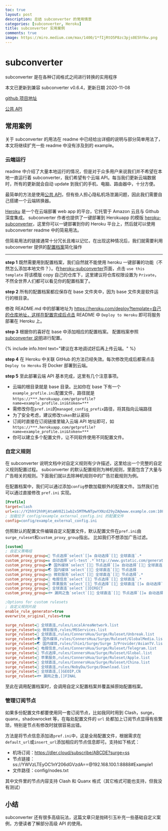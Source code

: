 ```yaml
---
toc: true
layout: post
description: 总结 subconverter 的常用情景
categories: [subconverter, Heroku]
title: subconverter 实用案例
comments: true
image: https://miro.medium.com/max/1400/1*fIjRtO5P8zc3pjs0E5hYkw.png
---
```


# subconverter
subconverter 是在各种订阅格式之间进行转换的实用程序

本文已更新到兼容 subconverter v0.6.4，更新日期 2020-11-08

[github 项目地址](https://github.com/tindy2013/subconverter/blob/master/README-cn.md)

[公共 API](https://gfwsb.114514.best/)

## 常用案例
关于 subconverter 的用法在 readme 中已经给出详细的说明与部分简单用法了，本文将继续扩充一些 readme 中没有涉及到的 example。

### 云端运行
readme 中介绍了大量本地运行的情况，但是对于众多用户来说我们并不希望在本地一直运行着 subconverter，我们希望有个云端 API。每当我们更新云端数据时，所有的更新就会自动 update 到我们的手机、电脑、路由器中，十分方便。

最简单的方法是使用[公共 API](https://gfwsb.114514.best/)，但有些人担心隐私机场泄漏问题，因此我们需要自己搭建一个云端转换器。

[Heroku](heroku.com) 是一个在云端部署 web app 的平台，它托管于 Amazon 云且与 Github 深度集成。 subconverter 作者也提供了一键部署到 Herokuapp 的模版 [heroku-subconverter](https://github.com/tindy2013/heroku-subconverter)，这里你可以一键部署到你的 Heroku 平台上，然后就可以使用 subconverter readme 中的简易用法。

但简易用法的链接通常十分冗长且难以记忆，在出现这种情况后，我们就需要利用 subconverter 提供的[配置档案](https://github.com/tindy2013/subconverter/blob/master/README-cn.md#配置档案)简化操作

---

**step 1**
既然需要用到配置档案，我们自然就不能使用 heroku 一键部署的功能（不然怎么添加本地文件？）。在[heroku-subconverter](https://github.com/tindy2013/heroku-subconverter)页面，点击 `use this template` 将该模版 copy 自己的仓库下，这里建议将仓库权限设置为 `Private`，不然全世界人们都可以看见你的配置档案了。

**step 2**
所有的配置档案都应保存在 base 文件夹中，因为 base 文件夹是软件运行的根目录。

修改 README.md 中的部署地址为 https://heroku.com/deploy?template=自己的仓库地址，这样在配置完成后点击 README 中 `Deploy to Heroku` 即可将服务部署在 Heroku 上。

**step 3**
根据你的喜好在 base 中添加相应的配置档案。
配置档案参照[subconverter 说明](https://github.com/tindy2013/subconverter/blob/master/README-cn.md)进行配置。

{% include info.html text="建议在本地调试好后再上传云端。" %}

**step 4**
在 Heroku 中关联 GitHub 的方法已经失效。每次修改完成后都需点击 `Deploy to Heroku` 将 Docker 部署到云端。

**step 5**
至此部署云端 API 基本完成，这里有几个注意事项。
* 云端的根目录就是 base 目录。比如你在 base 下有一个`example_profile.ini`配置文件，路径就是`https://***.herokuapp.com/getprofile?name=example_profile.ini&token=***`
* 需修改你在`pref.ini`的`managed_config_prefix`路径，将其指向云端路径
* 为了安全考虑，建议修改`token`默认密码
* 订阅时直接在订阅链接里输入云端 API 地址即可，如`https://***.herokuapp.com/getprofile?name=example_profile.ini&token=***`
* 你可以建立多个配置文件，让不同软件使用不同配置文件。

### 自定义规则
在 subconverter 说明文档中对自定义规则有少许描述，这里给出一个完整的自定义规则配置过程。
subconverter 的默认配置规则为神机规则，里面包含了大量与广告相关的规则。下面我们就以去除神机规则中的广告拦截规则为例。

在配置档案中，我们可以通过添加`config`参数加载额外的配置文件。当然我们也可以通过直接修改 `pref.ini` 实现。

```ini
[Profile]
target=clash
url=ss://Y2hhY2hhMjAtaWV0Zi1wb2x5MTMwNTpwYXNzd29yZA@www.example.com:1080#Example
; 加载位于 config/example_external_config.ini 的配置文件
config=config/example_external_config.ini
```

仿照默认的配置文件编辑自定义配置文件，默认配置文件在`pref.ini`由`surge_ruleset`和`custom_proxy_group`指出。
比如我们不想添加广告过滤。
```ini
[custom]
; 自定义策略组
custom_proxy_group=🔰 节点选择`select`[]♻️ 自动选择`[]🎯 全球直连`.*
custom_proxy_group=♻️ 自动选择`url-test`.*`http://www.gstatic.com/generate_204`300
custom_proxy_group=🌍 国外媒体`select`[]🔰 节点选择`[]♻️ 自动选择`[]🎯 全球直连`.*
custom_proxy_group=🌏 国内媒体`select`[]🎯 全球直连`[]🔰 节点选择
custom_proxy_group=Ⓜ️ 微软服务`select`[]🎯 全球直连`[]🔰 节点选择`.*
custom_proxy_group=📲 电报信息`select`[]🔰 节点选择`[]🎯 全球直连`.*
custom_proxy_group=🍎 苹果服务`select`[]🔰 节点选择`[]🎯 全球直连`[]♻️ 自动选择`.*
custom_proxy_group=🎯 全球直连`select`[]DIRECT
custom_proxy_group=🐟 漏网之鱼`select`[]🎯 全球直连`[]🔰 节点选择`[]♻️ 自动选择`.*

;Options for custom rulesets
; 自定义规则片段
enable_rule_generator=true
overwrite_original_rules=true

surge_ruleset=🎯 全球直连,rules/LocalAreaNetwork.list
surge_ruleset=Ⓜ️ 微软服务,rules/MSServices.list
surge_ruleset=🎯 全球直连,rules/ConnersHua/Surge/Ruleset/Unbreak.list
surge_ruleset=🌍 国外媒体,rules/ConnersHua/Surge/Ruleset/GlobalMedia.list
surge_ruleset=🌏 国内媒体,rules/lhie1/Surge/Surge 3/Provider/AsianTV.list
surge_ruleset=📲 电报信息,rules/ConnersHua/Surge/Ruleset/Telegram.list
surge_ruleset=🔰 节点选择,rules/ConnersHua/Surge/Ruleset/Global.list
surge_ruleset=🍎 苹果服务,rules/ConnersHua/Surge/Ruleset/Apple.list
surge_ruleset=🎯 全球直连,rules/ConnersHua/Surge/Ruleset/China.list
surge_ruleset=🎯 全球直连,rules/NobyDa/Surge/Download.list
surge_ruleset=🎯 全球直连,[]GEOIP,CN
surge_ruleset=🐟 漏网之鱼,[]FINAL
```
至此在调用配置档案时，会调用自定义配置档案并覆盖掉原始配置档案。

### 管理订阅节点
如果多份配置文件都要使用同一套订阅节点，比如我同时用到 Clash，surge，quanx，shadowrocket 等，在每处配置文件的 `url` 处都加上订阅节点显得有些繁琐，特别是节点有修改时就很容易出错。

方法是将节点信息添加进`pref.ini`中，这是全局配置文件，根据需求在`default_url`或`insert_url`添加相应的节点信息即可。支持如下格式：
- 机场订阅：https://dler.cloud/subscribe/ABCDE?surge=ss
- 节点链接：ss://YWVzLTEyOC1nY206dGVzdA==@192.168.100.1:8888#Example1
- 文件路径：config/nodes.txt

其中文件里的节点内容支持 Clash 和 Quanx 格式（其它格式可能也支持，但我没有测试）

## 小结
subconverter 还有很多高级玩法，这篇文章只是抛砖引玉补充一些基础自定义案例，方便读者了解部分高级 API 的使用。